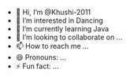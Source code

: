 - 👋 Hi, I’m @Khushi-2011
- 👀 I’m interested in Dancing
- 🌱 I’m currently learning Java
- 💞️ I’m looking to collaborate on ...
- 📫 How to reach me ...
- 😄 Pronouns: ...
- ⚡ Fun fact: ...

<!---
Khushi-2011/Khushi-2011 is a ✨ special ✨ repository because its `README.md` (this file) appears on your GitHub profile.
You can click the Preview link to take a look at your changes.
--->
